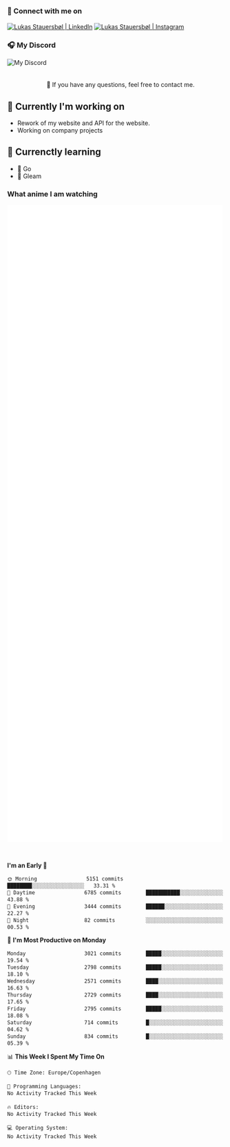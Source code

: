 ### 🔗 Connect with me on
<a href="https://www.instagram.com/lukas_stauersbol" target="_blank"><img align="center" src="https://raw.githubusercontent.com/stauersbol/stauersbol/main/images/instagram.svg" alt="Lukas Stauersbøl | LinkedIn" width="30px"/></a>
<a href="https://www.linkedin.com/in/lukas-stauersbol/" target="_blank"><img align="center" src="https://raw.githubusercontent.com/stauersbol/stauersbol/main/images/linkedin.svg" alt="Lukas Stauersbøl | Instagram" width="30px"/></a>

<p align="center">
 <h3>🎧 My Discord</h3>
 <img align="left" height="55px" src="https://discord.c99.nl/widget/theme-2/147806323323568128.png" alt="My Discord" />
</p>

<br/>
<br/>
<br/>
💬 If you have any questions, feel free to contact me.

## 🔭 Currently I'm working on
- Rework of my website and API for the website.
- Working on company projects
 
## 🌱 Currenctly learning
- 💙 Go
- 💜 Gleam

### What anime I am watching
<a href="https://anilist.co/user/slashiy/" align="center"><img align="center" width="500px" src="metrics.plugin.personal.anilist.svg" /></a>

<br/>

<!--START_SECTION:waka-->
**I'm an Early 🐤** 

```text
🌞 Morning                5151 commits        ████████░░░░░░░░░░░░░░░░░   33.31 % 
🌆 Daytime                6785 commits        ███████████░░░░░░░░░░░░░░   43.88 % 
🌃 Evening                3444 commits        ██████░░░░░░░░░░░░░░░░░░░   22.27 % 
🌙 Night                  82 commits          ░░░░░░░░░░░░░░░░░░░░░░░░░   00.53 % 
```
📅 **I'm Most Productive on Monday** 

```text
Monday                   3021 commits        █████░░░░░░░░░░░░░░░░░░░░   19.54 % 
Tuesday                  2798 commits        █████░░░░░░░░░░░░░░░░░░░░   18.10 % 
Wednesday                2571 commits        ████░░░░░░░░░░░░░░░░░░░░░   16.63 % 
Thursday                 2729 commits        ████░░░░░░░░░░░░░░░░░░░░░   17.65 % 
Friday                   2795 commits        █████░░░░░░░░░░░░░░░░░░░░   18.08 % 
Saturday                 714 commits         █░░░░░░░░░░░░░░░░░░░░░░░░   04.62 % 
Sunday                   834 commits         █░░░░░░░░░░░░░░░░░░░░░░░░   05.39 % 
```


📊 **This Week I Spent My Time On** 

```text
🕑︎ Time Zone: Europe/Copenhagen

💬 Programming Languages: 
No Activity Tracked This Week

🔥 Editors: 
No Activity Tracked This Week

💻 Operating System: 
No Activity Tracked This Week
```


<!--END_SECTION:waka-->

